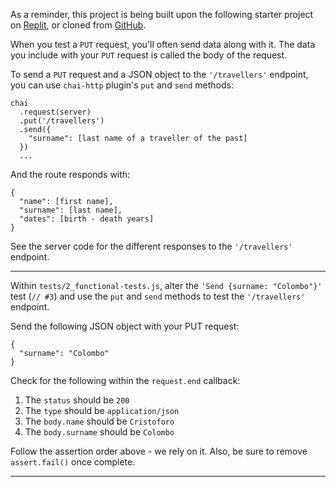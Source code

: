 <div class="challenge-instructions"><div><section id="description">
<p>As a reminder, this project is being built upon the following starter project on <a href="https://replit.com/github/freeCodeCamp/boilerplate-mochachai" rel="noopener noreferrer nofollow" target="_blank">Replit</a>, or cloned from <a href="https://github.com/freeCodeCamp/boilerplate-mochachai/" rel="noopener noreferrer nofollow" target="_blank">GitHub</a>.</p>
<p>When you test a <code>PUT</code> request, you'll often send data along with it. The data you include with your <code>PUT</code> request is called the body of the request.</p>
<p>To send a <code>PUT</code> request and a JSON object to the <code>'/travellers'</code> endpoint, you can use <code>chai-http</code> plugin's <code>put</code> and <code>send</code> methods:</p>
<pre class="language-js" tabindex="0"><code class="language-js">chai
  <span class="token punctuation">.</span><span class="token function">request</span><span class="token punctuation">(</span>server<span class="token punctuation">)</span>
  <span class="token punctuation">.</span><span class="token function">put</span><span class="token punctuation">(</span><span class="token string">'/travellers'</span><span class="token punctuation">)</span>
  <span class="token punctuation">.</span><span class="token function">send</span><span class="token punctuation">(</span><span class="token punctuation">{</span>
    <span class="token string-property property">"surname"</span><span class="token operator">:</span> <span class="token punctuation">[</span>last name <span class="token keyword">of</span> a traveller <span class="token keyword">of</span> the past<span class="token punctuation">]</span>
  <span class="token punctuation">}</span><span class="token punctuation">)</span>
  <span class="token operator">...</span>
</code></pre>
<p>And the route responds with:</p>
<pre class="language-json" tabindex="0"><code class="language-json">{
  "name": [first name],
  "surname": [last name],
  "dates": [birth - death years]
}
</code></pre>
<p>See the server code for the different responses to the <code>'/travellers'</code> endpoint.</p>
</section></div><hr/><div><section id="instructions">
<p>Within <code>tests/2_functional-tests.js</code>, alter the <code>'Send {surname: "Colombo"}'</code> test (<code>// #3</code>) and use the <code>put</code> and <code>send</code> methods to test the  <code>'/travellers'</code> endpoint.</p>
<p>Send the following JSON object with your PUT request:</p>
<pre class="language-json" tabindex="0"><code class="language-json">{
  "surname": "Colombo"
}
</code></pre>
<p>Check for the following within the <code>request.end</code> callback:</p>
<ol>
<li>The <code>status</code> should be <code>200</code></li>
<li>The <code>type</code> should be <code>application/json</code></li>
<li>The <code>body.name</code> should be <code>Cristoforo</code></li>
<li>The <code>body.surname</code> should be <code>Colombo</code></li>
</ol>
<p>Follow the assertion order above - we rely on it. Also, be sure to remove <code>assert.fail()</code> once complete.</p>
</section></div><hr/></div>
